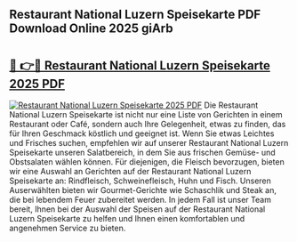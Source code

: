 ## Restaurant National Luzern Speisekarte PDF Download Online 2025 giArb

# <h2><a href="http://gccpko.nevu.top/?p=Restaurant+National+Luzern+Speisekarte">🔗 👉🔴 Restaurant National Luzern Speisekarte 2025 PDF</a></h2>

[![Restaurant National Luzern Speisekarte 2025 PDF](https://i.imgur.com/dBaPXMq.png)](http://gccpko.nevu.top/?p=Restaurant+National+Luzern+Speisekarte)
Die Restaurant National Luzern Speisekarte ist nicht nur eine Liste von Gerichten in einem Restaurant oder Café, sondern auch Ihre Gelegenheit, etwas zu finden, das für Ihren Geschmack köstlich und geeignet ist. Wenn Sie etwas Leichtes und Frisches suchen, empfehlen wir auf unserer Restaurant National Luzern Speisekarte unseren Salatbereich, in dem Sie aus frischen Gemüse- und Obstsalaten wählen können. Für diejenigen, die Fleisch bevorzugen, bieten wir eine Auswahl an Gerichten auf der Restaurant National Luzern Speisekarte an: Rindfleisch, Schweinefleisch, Huhn und Fisch. Unseren Auserwählten bieten wir Gourmet-Gerichte wie Schaschlik und Steak an, die bei lebendem Feuer zubereitet werden. In jedem Fall ist unser Team bereit, Ihnen bei der Auswahl der Speisen auf der Restaurant National Luzern Speisekarte zu helfen und Ihnen einen komfortablen und angenehmen Service zu bieten.

